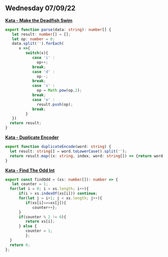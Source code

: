 ## Wednesday 07/09/22

[**Kata - Make the Deadfish Swim**](https://www.codewars.com/kata/51e0007c1f9378fa810002a9/train/typescript)
```typescript
export function parse(data: string): number[] {
   let result: number[] = [];
   let op: number = 0;
   data.split('').forEach(
      x =>{
         switch(x){
            case 'i' :
              op++;
            break;
            case 'd' :
              op--;
            break;
            case 's' :
              op = Math.pow(op,2);
            break;
            case 'o' :
              result.push(op);
            break;
         }
   })
  return result;
}
```

[**Kata - Duplicate Encoder**](https://www.codewars.com/kata/54b42f9314d9229fd6000d9c/train/typescript)
```typescript
export function duplicateEncode(word: string) {
  let result: string[] = word.toLowerCase().split('');
  return result.map((x: string, index, word: string[]) => {return word.indexOf(x) === word.lastIndexOf(x) ? '(': ')';}).join('');
}
```

[**Kata - Find The Odd Int**](https://www.codewars.com/kata/54da5a58ea159efa38000836/train/typescript)
```typescript
export const findOdd = (xs: number[]): number => {
   let counter = 1;
  for(let i = 0; i < xs.length; i++){
      if(i > xs.indexOf(xs[i])) continue;
      for(let j = i+1; j < xs.length; j++){
         if(xs[i]===xs[j]){
            counter++};
      }
      if(counter % 2 != 0){
         return xs[i];
      } else {
         counter = 1;
         };
  }
  return 0;
};
```
